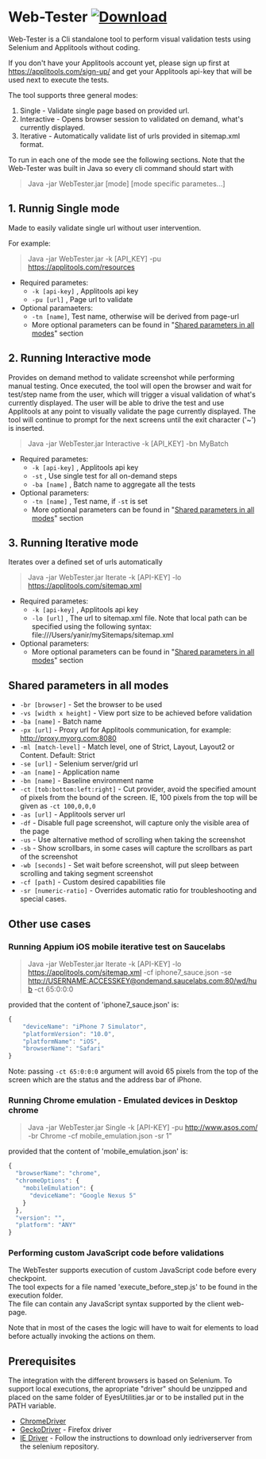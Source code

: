 # Web-Tester   [ ![Download](https://api.bintray.com/packages/yanirta/generic/WebTester/images/download.svg) ](https://bintray.com/yanirta/generic/download_file?file_path=WebTester_0.1.2.jar)
Web-Tester is a Cli standalone tool to perform visual validation tests using Selenium and Applitools without coding.

If you don't have your Applitools account yet,
please sign up first at https://applitools.com/sign-up/ and get your Applitools api-key
that will be used next to execute the tests.

The tool supports three general modes:

1. Single - Validate single page based on provided url.
2. Interactive - Opens browser session to validated on demand, what's currently displayed.
3. Iterative - Automatically validate list of urls provided in sitemap.xml format.

To run in each one of the mode see the following sections.
Note that the Web-Tester was built in Java so every cli command should start with
>Java -jar WebTester.jar [mode] [mode specific parametes...]

## 1. Runnig Single mode
Made to easily validate single url without user intervention.

For example:
> Java -jar WebTester.jar -k [API_KEY] -pu https://applitools.com/resources

+ Required parametes:
    + `-k [api-key]` , Applitools api key
    + `-pu [url]` , Page url to validate
+ Optional paramaeters:
    + `-tn [name]`, Test name, otherwise will be derived from page-url
    + More optional parameters can be found in "[Shared parameters in all modes](#shared-parameters-in-all-modes)" section

##  2. Running Interactive mode
Provides on demand method to validate screenshot while performing manual testing.
Once executed, the tool will open the browser and wait for test/step name from the user,
which will trigger a visual validation of what's currently displayed.
The user will be able to drive the test and use
Applitools at any point to visually validate the page currently displayed.
The tool will continue to prompt for the next screens until the exit character ('~')
is inserted.

> Java -jar WebTester.jar Interactive -k [API_KEY] -bn MyBatch

+ Required parametes:
    + `-k [api-key]` , Applitools api key
    + `-st` , Use single test for all on-demand steps
    + `-ba [name]` , Batch name to aggregate all the tests
+ Optional parameters:
    + `-tn [name]` , Test name, if `-st` is set
    + More optional parameters can be found in "[Shared parameters in all modes](#shared-parameters-in-all-modes)" section

## 3. Running Iterative mode
Iterates over a defined set of urls automatically

> Java -jar WebTester.jar Iterate -k [API-KEY] -lo https://applitools.com/sitemap.xml

+ Required parametes:
    + `-k [api-key]` , Applitools api key
    + `-lo [url]` , The url to sitemap.xml file.
    Note that local path can be specified using the following syntax: file:///Users/yanir/mySitemaps/sitemap.xml
+ Optional parameters:
    + More optional parameters can be found in "[Shared parameters in all modes](#shared-parameters-in-all-modes)" section

## Shared parameters in all modes
+ `-br [browser]` - Set the browser to be used
+ `-vs [width x height]` - View port size to be achieved before validation
+ `-ba [name]` - Batch name
+ `-px [url]` - Proxy url for Applitools communication, for example: http://proxy.myorg.com:8080
+ `-ml [match-level]` - Match level, one of Strict, Layout, Layout2 or Content. Default: Strict
+ `-se [url]` - Selenium server/grid url
+ `-an [name]` - Application name
+ `-bn [name]` - Baseline environment name
+ `-ct [tob:bottom:left:right]` - Cut provider, avoid the specified amount of pixels from the bound of the screen.
IE, 100 pixels from the top will be given as `-ct 100,0,0,0`
+ `-as [url]` - Applitools server url
+ `-df` - Disable full page screenshot, will capture only the visible area of the page
+ `-us` - Use alternative method of scrolling when taking the screenshot
+ `-sb` - Show scrollbars, in some cases will capture the scrollbars as part of the screenshot
+ `-wb [seconds]` - Set wait before screenshot, will put sleep between scrolling and taking segment screenshot
+ `-cf [path]` - Custom desired capabilities file
+ `-sr [numeric-ratio]` - Overrides automatic ratio for troubleshooting and special cases.

## Other use cases

### Running Appium iOS mobile iterative test on Saucelabs

 > Java -jar WebTester.jar Iterate -k [API-KEY] -lo https://applitools.com/sitemap.xml
 -cf iphone7_sauce.json -se <http://USERNAME:ACCESSKEY@ondemand.saucelabs.com:80/wd/hub> -ct 65:0:0:0

provided that the content of 'iphone7_sauce.json' is:
```javascript
{
    "deviceName": "iPhone 7 Simulator",
    "platformVersion": "10.0",
    "platformName": "iOS",
    "browserName": "Safari"
}
```
Note: passing `-ct 65:0:0:0` argument will avoid 65 pixels from the top of the screen which are the status and the address bar of iPhone.

### Running Chrome emulation - Emulated devices in Desktop chrome
 >  Java -jar WebTester.jar Single -k [API-KEY] -pu http://www.asos.com/ 
 -br Chrome -cf mobile_emulation.json -sr 1"
 
 provided that the content of 'mobile_emulation.json' is:
 ```Javascript
 {
   "browserName": "chrome",
   "chromeOptions": {
     "mobileEmulation": {
       "deviceName": "Google Nexus 5"
     }
   },
   "version": "",
   "platform": "ANY"
 }
 ```
 
### Performing custom JavaScript code before validations
The WebTester supports execution of custom JavaScript code before every checkpoint.  
The tool expects for a file named 'execute_before_step.js' to be found in the execution folder.  
The file can contain any JavaScript syntax supported by the client web-page.  

Note that in most of the cases the logic will have to wait for elements to load before actually invoking the
 actions on them.
 
## Prerequisites
The integration with the different browsers is based on Selenium. To support local executions, the apropriate "driver"
should be unzipped and placed on the same folder of EyesUtilities.jar or to be installed put in the PATH variable.

+ [ChromeDriver](https://sites.google.com/a/chromium.org/chromedriver/downloads)
+ [GeckoDriver](https://github.com/mozilla/geckodriver/releases) - Firefox driver
+ [IE Driver](https://github.com/SeleniumHQ/selenium/wiki/InternetExplorerDriver) - Follow the instructions to download only iedriverserver from the selenium repository.
 
 
 
